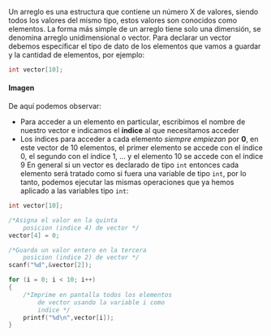 Un arreglo es una estructura que contiene un número X de valores, siendo todos los valores del mismo tipo, estos valores son conocidos como elementos. La forma más simple de un arreglo tiene solo una dimensión, se denomina arreglo unidimensional o vector.
Para declarar un vector debemos especificar el tipo de dato de los elementos que vamos a guardar y la cantidad de elementos, por ejemplo:
```c
int vector[10];
```
####  Imagen
De aquí podemos observar:

 - Para acceder a un elemento en particular, escribimos el nombre de nuestro vector e indicamos el **índice** al que necesitamos acceder
 - Los índices para acceder a cada elemento *siempre empiezan* por **0**, en este vector de 10 elementos, el primer elemento se accede con el índice 0, el segundo con el índice 1, … y el elemento 10 se accede con el índice 9
En general si un vector es declarado de tipo `int` entonces cada elemento será tratado como si fuera una variable de tipo `int`, por lo tanto, podemos ejecutar las mismas operaciones que ya hemos aplicado a las variables tipo `int`:
```c
int vector[10];

/*Asigna el valor en la quinta 
    posicion (indice 4) de vector */
vector[4] = 0; 

/*Guarda un valor entero en la tercera 
    posicion (indice 2) de vector */
scanf("%d",&vector[2]);

for (i = 0; i < 10; i++)
{
    /*Imprime en pantalla todos los elementos
        de vector usando la variable i como
        indice */
    printf("%d\n",vector[i]);
}
```